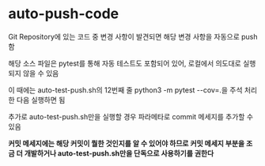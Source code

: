 # auto-push-code

Git Repository에 있는 코드 중 변경 사항이 발견되면 해당 변경 사항을 자동으로 push함 


해당 소스 파일은 pytest를 통해 자동 테스트도 포함되어 있어, 로컬에서 의도대로 실행되지 않을 수 있음

이 때에는 auto-test-push.sh의 12번째 줄 python3 -m pytest --cov=.을 주석 처리한 다음 실행하면 됨 


추가로 auto-test-push.sh만을 실행할 경우 파라메타로 commit 메세지를 추가할 수 있음 


**커밋 메세지에는 해당 커밋이 뭘한 것인지를 알 수 있어야 하므로 커밋 메세지 부분을 조금 더 개발하거나 auto-test-push.sh만을 단독으로 사용하기를 권한다**

